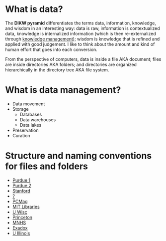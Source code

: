 
# What is data?

The **DIKW pyramid** differentiates the terms data, information, knowledge, and wisdom in an interesting way: data is raw, information is contextualized data, knowledge is internalized information (which is then re-externalized through [knowledge management]()); wisdom is knowledge that is refined and applied with good judgement. I like to think about the amount and kind of human effort that goes into each conversion.

From the perspective of computers, data is inside a file AKA document; files are inside directories AKA folders; and directories are organized hierarchically in the directory tree AKA file system.



# What is data management?

- Data movement
- Storage
    - Databases
    - Data warehouses
    - Data lakes
- Preservation
- Curation



# Structure and naming conventions for files and folders

- [Purdue 1](http://guides.lib.purdue.edu/c.php?g=353013&p=2378293)
- [Purdue 2](http://guides.lib.purdue.edu/c.php?g=353013&p=2378293)
- [Stanford](https://library.stanford.edu/research/data-management-services/data-best-practices/best-practices-file-naming)
- [?](https://www2.le.ac.uk/services/research-data/organise-data/naming-files)
- [PCMag](http://www.pcmag.com/article2/0,2817,2385613,00.asp)
- [MIT Libraries](https://libraries.mit.edu/data-management/files/2014/05/FileOrg_20160121.pdf)
- [U Wisc](http://researchdata.wisc.edu/file-naming-and-versioning/)
- [Princeton](http://libguides.princeton.edu/c.php?g=102546&p=930626)
- [MNHS](http://www.mnhs.org/preserve/records/electronicrecords/erfnaming.php)
- [Exadox](http://www.exadox.com/en/articles/file-naming-convention-ten-rules-best-practice)
- [U Illinois](http://guides.library.illinois.edu/introdata/filenames)


